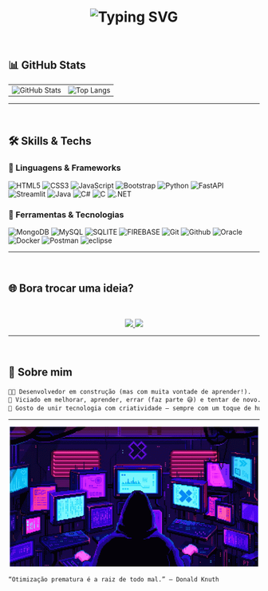 
<h1 align="center">
  <img src="https://readme-typing-svg.herokuapp.com?font=Cambria&weight=500&size=31&duration=1000&pause=1000&color=8E00FF&width=435&lines=Hello+Everyone+%F0%9F%91%8B;Eu+sou+Davi;%C3%89+um+prazer+te-lo(a)+por+aqui!" alt="Typing SVG" />
</h1>

<br>

## 📊 GitHub Stats

<table align="center">
  <tr>
    <td>
      <img src="https://github-readme-stats.vercel.app/api?username=DaviHuene&show_icons=true&hide=contribs,prs&cache_seconds=86400&theme=midnight-purple" alt="GitHub Stats" height="180">
    </td>
    <td>
      <img src="https://github-readme-stats.vercel.app/api/top-langs/?username=DaviHuene&layout=compact&langs_count=8&theme=midnight-purple" alt="Top Langs" height="180">
    </td>
  </tr>
</table>

--- 
<br>


## 🛠️ Skills & Techs 

### 🧠 Linguagens & Frameworks
![HTML5](https://img.shields.io/badge/HTML5-4B0082?style=for-the-badge&logo=html5&logoColor=white)
![CSS3](https://img.shields.io/badge/CSS3-4B0082?style=for-the-badge&logo=CSS3&logoColor=white)
![JavaScript](https://img.shields.io/badge/JavaScript-4B0082?style=for-the-badge&logo=javascript&logoColor=white)
![Bootstrap](https://img.shields.io/badge/Bootstrap-4B0082?style=for-the-badge&logo=bootstrap&logoColor=white)
![Python](https://img.shields.io/badge/Python-4B0082?style=for-the-badge&logo=python&logoColor=white)
![FastAPI](https://img.shields.io/badge/FastAPI-4B0082?style=for-the-badge&logo=fastapi&logoColor=white)
![Streamlit](https://img.shields.io/badge/Streamlit-4B0082?style=for-the-badge&logo=streamlit&logoColor=white)
![Java](https://img.shields.io/badge/Java-4B0082?style=for-the-badge&logo=openjdk&logoColor=white)
![C#](https://img.shields.io/badge/Csharp-4B0082?style=for-the-badge&logo=csharp&logoColor=white)
![C](https://img.shields.io/badge/C-4B0082?style=for-the-badge&logo=c&logoColor=white)
![.NET](https://img.shields.io/badge/.NET-4B0082?style=for-the-badge&logo=dotnet&logoColor=white)
### 🧰 Ferramentas & Tecnologias
![MongoDB](https://img.shields.io/badge/MongoDB-4B0082?style=for-the-badge&logo=mongodb&logoColor=white)
![MySQL](https://img.shields.io/badge/MySQL-4B0082?style=for-the-badge&logo=mysql&logoColor=white)
![SQLITE](https://img.shields.io/badge/SQLITE-4B0082?style=for-the-badge&logo=SQLITE&logoColor=white)
![FIREBASE](https://img.shields.io/badge/FIREBASE-4B0082?style=for-the-badge&logo=FIREBASE&logoColor=white)
![Git](https://img.shields.io/badge/GIT-4B0082?style=for-the-badge&logo=git&logoColor=white)
![Github](https://img.shields.io/badge/github-4B0082?style=for-the-badge&logo=github&logoColor=white)
![Oracle](https://img.shields.io/badge/Oracle-4B0082?style=for-the-badge&logo=Oracle&logoColor=white)
![Docker](https://img.shields.io/badge/Docker-4B0082?style=for-the-badge&logo=docker&logoColor=white)
![Postman](https://img.shields.io/badge/Postman-4B0082?style=for-the-badge&logo=Postman&logoColor=white)
![eclipse](https://img.shields.io/badge/eclipse-4B0082?style=for-the-badge&logo=eclipse&logoColor=white)

---
<br>

## 🌐 Bora trocar uma ideia?
<br>
<p align="center">
  <a href="https://www.linkedin.com/in/davi-ângelo-martins-paes-huene/" target="_blank">
    <img src="https://img.shields.io/badge/linkedin-4B0082?style=for-the-badge&logo=LinkedIn&logoColor=white"/>
  </a>
  <a href="mailto:Daviangelohuene2021@gmail.com">
    <img src="https://img.shields.io/badge/Gmail-4B0082?style=for-the-badge&logo=gmail&logoColor=white"/>
  </a>
</p>

---
<br>

## 🚀 Sobre mim

```txt
🧑‍💻 Desenvolvedor em construção (mas com muita vontade de aprender!).
🎯 Viciado em melhorar, aprender, errar (faz parte 😅) e tentar de novo.
🧩 Gosto de unir tecnologia com criatividade – sempre com um toque de humor!
```
---

<p align="center">
  <img src="pixels-neon.gif" height="280" alt="Coding Animation">
</p>

```txt
“Otimização prematura é a raiz de todo mal.” — Donald Knuth
```
